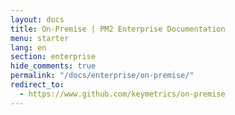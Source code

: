 ```yaml
---
layout: docs
title: On-Premise | PM2 Enterprise Documentation
menu: starter
lang: en
section: enterprise
hide_comments: true
permalink: "/docs/enterprise/on-premise/"
redirect_to:
  - https://www.github.com/keymetrics/on-premise
---
```

